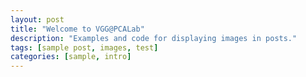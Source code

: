 ```yaml
---
layout: post
title: "Welcome to VGG@PCALab"
description: "Examples and code for displaying images in posts."
tags: [sample post, images, test]
categories: [sample, intro]
---
```



